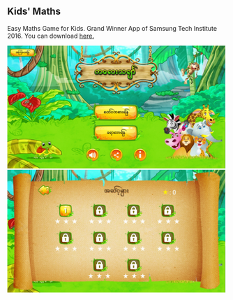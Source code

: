<h2>Kids' Maths</h2>
<p>Easy Maths Game for Kids. Grand Winner App of Samsung Tech Institute 2016. You can download <a href="https://yadi.sk/d/I1Mt3Cg2ohdS7w">here.</a></p>

<img src="https://github.com/aunthtoo/Android-App-Collection-By-Me/blob/master/ss/km_01.jpg" width="500"/>
<img src="https://github.com/aunthtoo/Android-App-Collection-By-Me/blob/master/ss/km_02.jpg" width="500"/>
